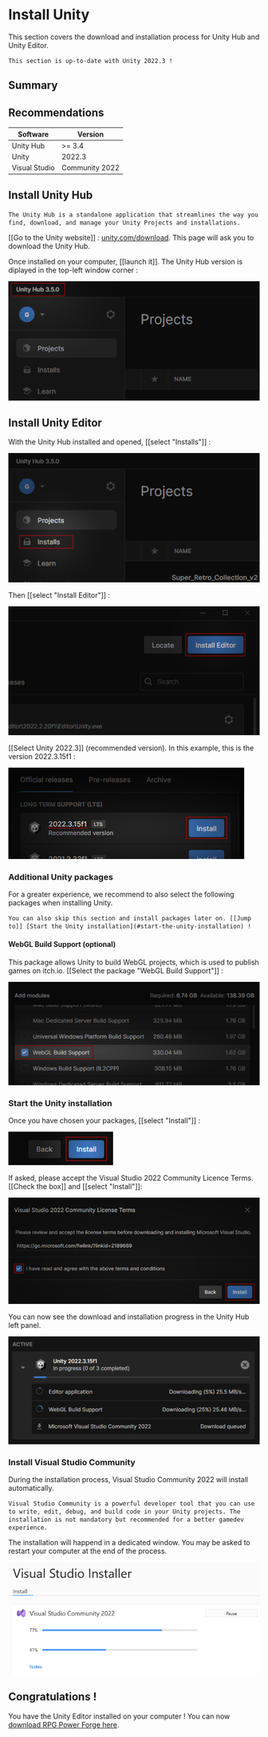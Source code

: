 # Install Unity

This section covers the download and installation process for Unity Hub and Unity Editor.

```admonish success title="Oh yeah"
This section is up-to-date with Unity 2022.3 !
```

## Summary

## Recommendations
Software | Version |
--- | --- 
Unity Hub | >= 3.4
Unity | 2022.3
Visual Studio | Community 2022

## Install Unity Hub

```admonish summary title="Unity Hub"
The Unity Hub is a standalone application that streamlines the way you find, download, and manage your Unity Projects and installations.
```

[[Go to the Unity website]] : [unity.com/download](https://unity.com/download). This page will ask you to download the Unity Hub.

Once installed on your computer, [[launch it]]. The Unity Hub version is diplayed in the top-left window corner :

![unity_hub_version.png](./../../../../media/download/unity_hub_version.png)

## Install Unity Editor

With the Unity Hub installed and opened, [[select "Installs"]] :

![install_button.png](./../../../../media/download/install_button.png)

Then [[select "Install Editor"]] :

![install_editor_button.png](./../../../../media/download/install_editor_button.png)

[[Select Unity 2022.3]] (recommended version). In this example, this is the version 2022.3.15f1 :

![install_unity_version.png](./../../../../media/download/install_unity_version.png)


### Additional Unity packages

For a greater experience, we recommend to also select the following packages when installing Unity.

```admonish question title="What if I don't want to install additionnal things now ?"
You can also skip this section and install packages later on. [[Jump to]] [Start the Unity installation](#start-the-unity-installation) !
```

#### WebGL Build Support (optional)

This package allows Unity to build WebGL projects, which is used to publish games on itch.io. [[Select the package "WebGL Build Support"]] :

![install_webgl.png](./../../../../media/download/install_webgl.png)

### Start the Unity installation

Once you have chosen your packages, [[select "Install"]] :

![install_progress.png](./../../../../media/download/install_unity_with_packages.png)

If asked, please accept the Visual Studio 2022 Community Licence Terms. [[Check the box]] and [[select "Install"]]:

![licence_accept.png](./../../../../media/download/licence_accept.png)

You can now see the download and installation progress in the Unity Hub left panel.

![install_progress.png](./../../../../media/download/install_progress.png)

### Install Visual Studio Community

During the installation process, Visual Studio Community 2022 will install automatically.

```admonish summary title="Visual Studio Community"
Visual Studio Community is a powerful developer tool that you can use to write, edit, debug, and build code in your Unity projects. The installation is not mandatory but recommended for a better gamedev experience.
```

The installation will happend in a dedicated window. You may be asked to restart your computer at the end of the process.

![visual_install.png](./../../../../media/download/visual_install.png)

## Congratulations !

You have the Unity Editor installed on your computer ! You can now [download RPG Power Forge here](./download_rpg_power_forge.md).